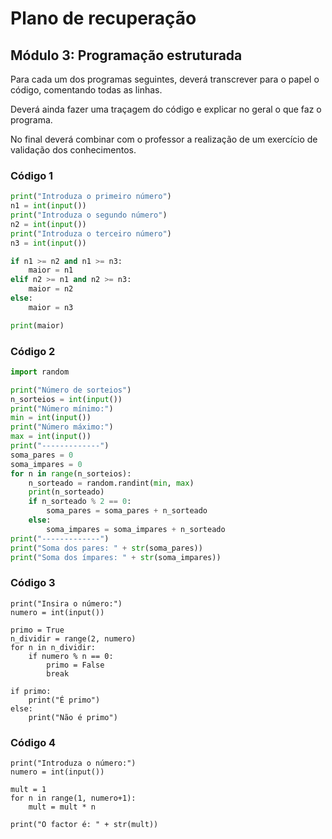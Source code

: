 # Plano de recuperação

## Módulo 3: Programação estruturada

Para cada um dos programas seguintes, deverá transcrever para o papel o código, comentando todas as linhas.

Deverá ainda fazer uma traçagem do código e explicar no geral o que faz o programa.

No final deverá combinar com o professor a realização de um exercício de validação dos conhecimentos.


### Código 1

```python
print("Introduza o primeiro número")
n1 = int(input())
print("Introduza o segundo número")
n2 = int(input())
print("Introduza o terceiro número")
n3 = int(input())

if n1 >= n2 and n1 >= n3:
    maior = n1
elif n2 >= n1 and n2 >= n3:
    maior = n2
else:
    maior = n3

print(maior)
```

### Código 2

```python
import random

print("Número de sorteios")
n_sorteios = int(input())
print("Número mínimo:")
min = int(input())
print("Número máximo:")
max = int(input())
print("-------------")
soma_pares = 0
soma_impares = 0
for n in range(n_sorteios):
    n_sorteado = random.randint(min, max)
    print(n_sorteado)
    if n_sorteado % 2 == 0:
        soma_pares = soma_pares + n_sorteado
    else:
        soma_impares = soma_impares + n_sorteado
print("-------------")
print("Soma dos pares: " + str(soma_pares))
print("Soma dos ímpares: " + str(soma_impares))
```

### Código 3

```python3
print("Insira o número:")
numero = int(input())

primo = True
n_dividir = range(2, numero)
for n in n_dividir:
    if numero % n == 0:
        primo = False
        break

if primo:
    print("É primo")
else:
    print("Não é primo")
```

### Código 4

```python3
print("Introduza o número:")
numero = int(input())

mult = 1
for n in range(1, numero+1):
    mult = mult * n

print("O factor é: " + str(mult))
```